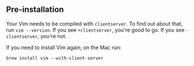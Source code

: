 

## Pre-installation

Your Vim needs to be compiled with `clientserver`. To find out about that,
run `vim --version`. If you see `+clientserver`, you're good to go. If you see
`-clientserver`, you're not.

If you need to install Vim again, on the Mac run:

```
brew install vim --with-client-server
```
